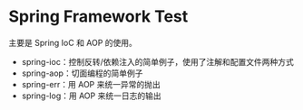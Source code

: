 # Spring Framework Test

主要是 Spring IoC 和 AOP 的使用。

* spring-ioc：控制反转/依赖注入的简单例子，使用了注解和配置文件两种方式
* spring-aop：切面编程的简单例子
* spring-err：用 AOP 来统一异常的抛出
* spring-log：用 AOP 来统一日志的输出

